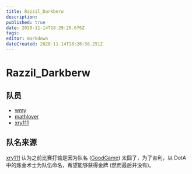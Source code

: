 ```yaml
---
title: Razzil_Darkberw
description: 
published: true
date: 2020-11-14T18:29:20.676Z
tags: 
editor: markdown
dateCreated: 2020-11-14T18:26:38.251Z
---
```


# Razzil_Darkberw

## 队员

* [wmy](/person/wmy)
* [mathlover](/person/mathlover)
* [xry111](/person/xry111)

## 队名来源

[xry111](/person/xry111) 认为之前比赛打输是因为队名 ([GoodGame](/team/goodgame)) 太囧了，为了吉利，以 DotA 中的炼金术士为队伍命名，希望能够获得金牌 (然而最后并没有)。